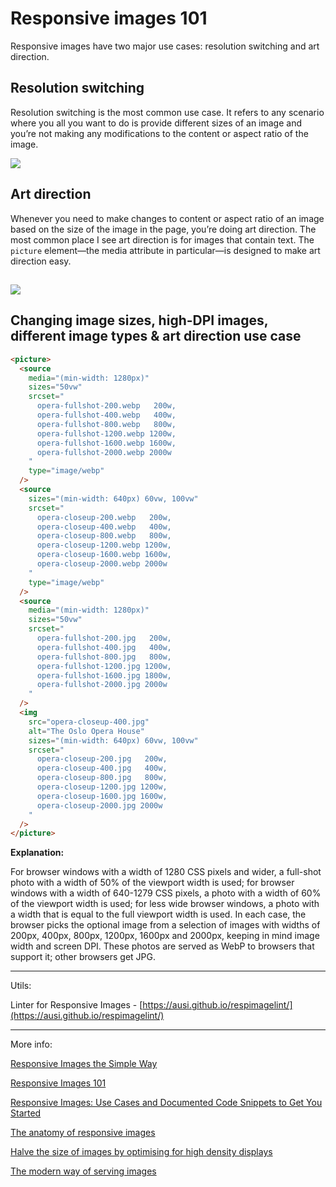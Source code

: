 # Responsive images 101

Responsive images have two major use cases: resolution switching and art
direction.

## Resolution switching

Resolution switching is the most common use case. It refers to any scenario
where you all you want to do is provide different sizes of an image and you’re
not making any modifications to the content or aspect ratio of the image.

![](https://cloudfour.com/wp-content/uploads/2020/03/summary.png)

## Art direction

Whenever you need to make changes to content or aspect ratio of an image based
on the size of the image in the page, you’re doing art direction. The most
common place I see art direction is for images that contain text. The `picture`
element—the media attribute in particular—is designed to make art direction
easy.

## ![](https://cloudfour.com/wp-content/uploads/2015/03/picture-syntax.png)

## Changing image sizes, high-DPI images, different image types & art direction use case

```html
<picture>
  <source
    media="(min-width: 1280px)"
    sizes="50vw"
    srcset="
      opera-fullshot-200.webp   200w,
      opera-fullshot-400.webp   400w,
      opera-fullshot-800.webp   800w,
      opera-fullshot-1200.webp 1200w,
      opera-fullshot-1600.webp 1600w,
      opera-fullshot-2000.webp 2000w
    "
    type="image/webp"
  />
  <source
    sizes="(min-width: 640px) 60vw, 100vw"
    srcset="
      opera-closeup-200.webp   200w,
      opera-closeup-400.webp   400w,
      opera-closeup-800.webp   800w,
      opera-closeup-1200.webp 1200w,
      opera-closeup-1600.webp 1600w,
      opera-closeup-2000.webp 2000w
    "
    type="image/webp"
  />
  <source
    media="(min-width: 1280px)"
    sizes="50vw"
    srcset="
      opera-fullshot-200.jpg   200w,
      opera-fullshot-400.jpg   400w,
      opera-fullshot-800.jpg   800w,
      opera-fullshot-1200.jpg 1200w,
      opera-fullshot-1600.jpg 1800w,
      opera-fullshot-2000.jpg 2000w
    "
  />
  <img
    src="opera-closeup-400.jpg"
    alt="The Oslo Opera House"
    sizes="(min-width: 640px) 60vw, 100vw"
    srcset="
      opera-closeup-200.jpg   200w,
      opera-closeup-400.jpg   400w,
      opera-closeup-800.jpg   800w,
      opera-closeup-1200.jpg 1200w,
      opera-closeup-1600.jpg 1600w,
      opera-closeup-2000.jpg 2000w
    "
  />
</picture>
```

**Explanation:**

For browser windows with a width of 1280 CSS pixels and wider, a full-shot photo
with a width of 50% of the viewport width is used; for browser windows with a
width of 640-1279 CSS pixels, a photo with a width of 60% of the viewport width
is used; for less wide browser windows, a photo with a width that is equal to
the full viewport width is used. In each case, the browser picks the optional
image from a selection of images with widths of 200px, 400px, 800px, 1200px,
1600px and 2000px, keeping in mind image width and screen DPI. These photos are
served as WebP to browsers that support it; other browsers get JPG.

---

Utils:

Linter for Responsive Images -
[https://ausi.github.io/respimagelint/](https://ausi.github.io/respimagelint/)

---

More info:

[Responsive Images the Simple Way](https://cloudfour.com/thinks/responsive-images-the-simple-way/)

[Responsive Images 101](https://cloudfour.com/thinks/responsive-images-101-definitions/)

[Responsive Images: Use Cases and Documented Code Snippets to Get You Started](https://dev.opera.com/articles/responsive-images/)

[The anatomy of responsive images](https://jakearchibald.com/2015/anatomy-of-responsive-images/)

[Halve the size of images by optimising for high density displays](https://jakearchibald.com/2021/serving-sharp-images-to-high-density-screens/)

[The modern way of serving images](https://kurtextrem.de/posts/modern-way-of-img)
